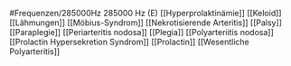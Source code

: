 #Frequenzen/285000Hz
285000 Hz (E)
[[Hyperprolaktinämie]]
[[Keloid]]
[[Lähmungen]]
[[Möbius-Syndrom]]
[[Nekrotisierende Arteritis]]
[[Palsy]]
[[Paraplegie]]
[[Periarteritis nodosa]]
[[Plegia]]
[[Polyarteriitis nodosa]]
[[Prolactin Hypersekretion Syndrom]]
[[Prolactin]]
[[Wesentliche Polyarteritis]]